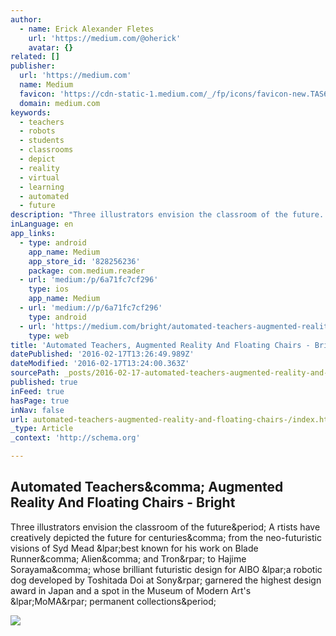 ```yaml
---
author:
  - name: Erick Alexander Fletes
    url: 'https://medium.com/@oherick'
    avatar: {}
related: []
publisher:
  url: 'https://medium.com'
  name: Medium
  favicon: 'https://cdn-static-1.medium.com/_/fp/icons/favicon-new.TAS6uQ-Y7kcKgi0xjcYHXw.ico'
  domain: medium.com
keywords:
  - teachers
  - robots
  - students
  - classrooms
  - depict
  - reality
  - virtual
  - learning
  - automated
  - future
description: "Three illustrators envision the classroom of the future. A rtists have creatively depicted the future for centuries, from the neo-futuristic visions of Syd Mead (best known for his work on Blade Runner, Alien, and Tron) to Hajime Sorayama, whose brilliant futuristic design for AIBO (a robotic dog developed by Toshitada Doi at Sony) garnered the highest design award in Japan and a spot in the Museum of Modern Art's (MoMA) permanent collections."
inLanguage: en
app_links:
  - type: android
    app_name: Medium
    app_store_id: '828256236'
    package: com.medium.reader
  - url: 'medium:/p/6a71fc7cf296'
    type: ios
    app_name: Medium
  - url: 'medium://p/6a71fc7cf296'
    type: android
  - url: 'https://medium.com/bright/automated-teachers-augmented-reality-and-floating-chairs-6a71fc7cf296'
    type: web
title: 'Automated Teachers, Augmented Reality And Floating Chairs - Bright'
datePublished: '2016-02-17T13:26:49.989Z'
dateModified: '2016-02-17T13:24:00.363Z'
sourcePath: _posts/2016-02-17-automated-teachers-augmented-reality-and-floating-chairs-.md
published: true
inFeed: true
hasPage: true
inNav: false
url: automated-teachers-augmented-reality-and-floating-chairs-/index.html
_type: Article
_context: 'http://schema.org'

---
```

<article style=""><h1>Automated Teachers&amp;comma; Augmented Reality And Floating Chairs - Bright</h1><p>Three illustrators envision the classroom of the future&amp;period; A rtists have creatively depicted the future for centuries&amp;comma; from the neo-futuristic visions of Syd Mead &amp;lpar;best known for his work on Blade Runner&amp;comma; Alien&amp;comma; and Tron&amp;rpar; to Hajime Sorayama&amp;comma; whose brilliant futuristic design for AIBO &amp;lpar;a robotic dog developed by Toshitada Doi at Sony&amp;rpar; garnered the highest design award in Japan and a spot in the Museum of Modern Art's &amp;lpar;MoMA&amp;rpar; permanent collections&amp;period;</p><img src="https://cdn-images-1.medium.com/max/2000/1*_Fd4Cqze6ngNbqmMQ2htOQ.jpeg" /></article>